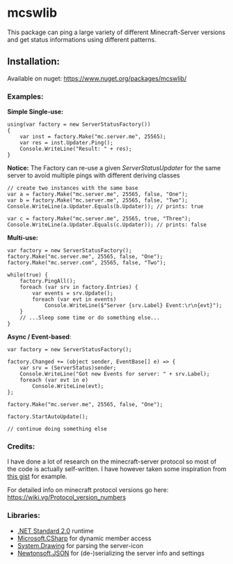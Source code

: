 # mcswlib
This package can ping a large variety of different Minecraft-Server versions and get status informations using different patterns.

## Installation:

Available on nuget: https://www.nuget.org/packages/mcswlib/

### Examples:

**Simple Single-use:**

    using(var factory = new ServerStatusFactory())
    {
		var inst = factory.Make("mc.server.me", 25565);
		var res = inst.Updater.Ping();
		Console.WriteLine("Result: " + res);
    }

**Notice:** 
The Factory can re-use a given *ServerStatusUpdater* for the same server to avoid multiple pings with different deriving classes

    // create two instances with the same base
    var a = factory.Make("mc.server.me", 25565, false, "One");
    var b = factory.Make("mc.server.me", 25565, false, "Two");
    Console.WriteLine(a.Updater.Equals(b.Updater)); // prints: true
    
    var c = factory.Make("mc.server.me", 25565, true, "Three");
    Console.WriteLine(a.Updater.Equals(c.Updater)); // prints: false

**Multi-use:**

    var factory = new ServerStatusFactory();
    factory.Make("mc.server.me", 25565, false, "One");
    factory.Make("mc.server.com", 25565, false, "Two");

	while(true) {
		factory.PingAll();
		foreach (var srv in factory.Entries) {
			var events = srv.Update();
			foreach (var evt in events)
				Console.WriteLine($"Server {srv.Label} Event:\r\n{evt}");
		}
		// ...Sleep some time or do something else...
	}


**Async / Event-based**:

	var factory = new ServerStatusFactory();
    
	factory.Changed += (object sender, EventBase[] e) => {
		var srv = (ServerStatus)sender;
		Console.WriteLine("Got new Events for server: " + srv.Label);
		foreach (var evt in e)
			Console.WriteLine(evt);
	};

	factory.Make("mc.server.me", 25565, false, "One");

	factory.StartAutoUpdate();
    
	// continue doing something else



### Credits:

I have done a lot of research on the minecraft-server protocol so most of the code is actually self-written. I have however taken some inspiration from [this gist](https://gist.github.com/csh/2480d14fbbb33b4bbae3) for example.

For detailed info on minecraft protocol versions go here: https://wiki.vg/Protocol_version_numbers


### Libraries:
- [.NET Standard 2.0](https://docs.microsoft.com/de-de/dotnet/standard/net-standard) runtime
- [Microsoft.CSharp](https://docs.microsoft.com/de-de/dotnet/api/microsoft.csharp) for dynamic member access
- [System.Drawing](https://docs.microsoft.com/de-de/dotnet/api/system.drawing?view=netcore-2.1) for parsing the server-icon
- [Newtonsoft.JSON](https://github.com/JamesNK/Newtonsoft.Json) for (de-)serializing the server info and settings
